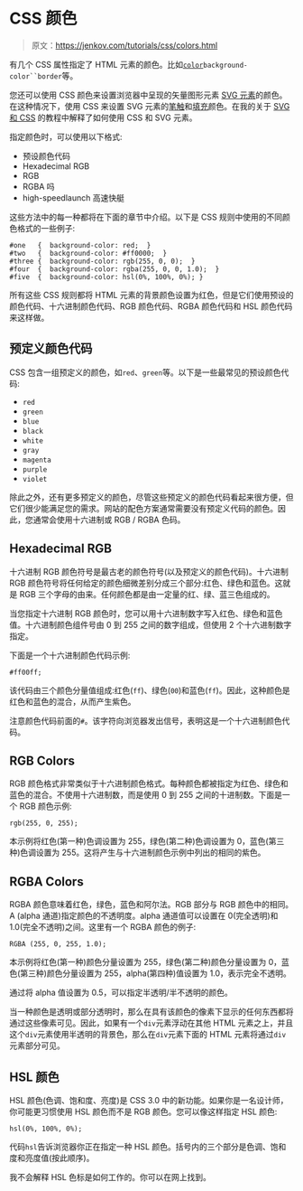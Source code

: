 # CSS 颜色

> 原文：<https://jenkov.com/tutorials/css/colors.html>

有几个 CSS 属性指定了 HTML 元素的颜色。比如[`color`](/css/text.html#color)`background-color``border`等。

您还可以使用 CSS 颜色来设置浏览器中呈现的矢量图形元素 [SVG 元素](/svg/index.html)的颜色。在这种情况下，使用 CSS 来设置 SVG 元素的[笔触](/svg/stroke.html)和[填充](/svg/fill.html)颜色。在我的关于 [SVG 和 CSS](/svg/svg-and-css.html) 的教程中解释了如何使用 CSS 和 SVG 元素。

指定颜色时，可以使用以下格式:

*   预设颜色代码
*   Hexadecimal RGB
*   RGB
*   RGBA 吗
*   high-speedlaunch 高速快艇

这些方法中的每一种都将在下面的章节中介绍。以下是 CSS 规则中使用的不同颜色格式的一些例子:

```
#one   {  background-color: red;  }
#two   {  background-color: #ff0000;  }
#three {  background-color: rgb(255, 0, 0);  }
#four  {  background-color: rgba(255, 0, 0, 1.0);  }
#five  {  background-color: hsl(0%, 100%, 0%); }

```

所有这些 CSS 规则都将 HTML 元素的背景颜色设置为红色，但是它们使用预设的颜色代码、十六进制颜色代码、RGB 颜色代码、RGBA 颜色代码和 HSL 颜色代码来这样做。

## 预定义颜色代码

CSS 包含一组预定义的颜色，如`red`、`green`等。以下是一些最常见的预设颜色代码:

*   `red`
*   `green`
*   `blue`
*   `black`
*   `white`
*   `gray`
*   `magenta`
*   `purple`
*   `violet`

除此之外，还有更多预定义的颜色，尽管这些预定义的颜色代码看起来很方便，但它们很少能满足您的需求。网站的配色方案通常需要没有预定义代码的颜色。因此，您通常会使用十六进制或 RGB / RGBA 色码。

## Hexadecimal RGB

十六进制 RGB 颜色符号是最古老的颜色符号(以及预定义的颜色代码)。十六进制 RGB 颜色符号将任何给定的颜色细微差别分成三个部分:红色、绿色和蓝色。这就是 RGB 三个字母的由来。任何颜色都是由一定量的红、绿、蓝三色组成的。

当您指定十六进制 RGB 颜色时，您可以用十六进制数字写入红色、绿色和蓝色值。十六进制颜色组件号由 0 到 255 之间的数字组成，但使用 2 个十六进制数字指定。

下面是一个十六进制颜色代码示例:

```
#ff00ff;

```

该代码由三个颜色分量值组成:红色(`ff`)、绿色(`00`)和蓝色(`ff`)。因此，这种颜色是红色和蓝色的混合，从而产生紫色。

注意颜色代码前面的`#`。该字符向浏览器发出信号，表明这是一个十六进制颜色代码。

## RGB Colors

RGB 颜色格式非常类似于十六进制颜色格式。每种颜色都被指定为红色、绿色和蓝色的混合。不使用十六进制数，而是使用 0 到 255 之间的十进制数。下面是一个 RGB 颜色示例:

```
rgb(255, 0, 255);

```

本示例将红色(第一种)色调设置为 255，绿色(第二种)色调设置为 0，蓝色(第三种)色调设置为 255。这将产生与十六进制颜色示例中列出的相同的紫色。

## RGBA Colors

RGBA 颜色意味着红色，绿色，蓝色和阿尔法。RGB 部分与 RGB 颜色中的相同。A (alpha 通道)指定颜色的不透明度。alpha 通道值可以设置在 0(完全透明)和 1.0(完全不透明)之间。这里有一个 RGBA 颜色的例子:

```
RGBA (255, 0, 255, 1.0);    

```

本示例将红色(第一种)颜色分量设置为 255，绿色(第二种)颜色分量设置为 0，蓝色(第三种)颜色分量设置为 255，alpha(第四种)值设置为 1.0，表示完全不透明。

通过将 alpha 值设置为 0.5，可以指定半透明/半不透明的颜色。

当一种颜色是透明或部分透明时，那么在具有该颜色的像素下显示的任何东西都将通过这些像素可见。因此，如果有一个`div`元素浮动在其他 HTML 元素之上，并且这个`div`元素使用半透明的背景色，那么在`div`元素下面的 HTML 元素将通过`div`元素部分可见。

## HSL 颜色

HSL 颜色(色调、饱和度、亮度)是 CSS 3.0 中的新功能。如果你是一名设计师，你可能更习惯使用 HSL 颜色而不是 RGB 颜色。您可以像这样指定 HSL 颜色:

```
hsl(0%, 100%, 0%);    

```

代码`hsl`告诉浏览器你正在指定一种 HSL 颜色。括号内的三个部分是色调、饱和度和亮度值(按此顺序)。

我不会解释 HSL 色标是如何工作的。你可以在网上找到。